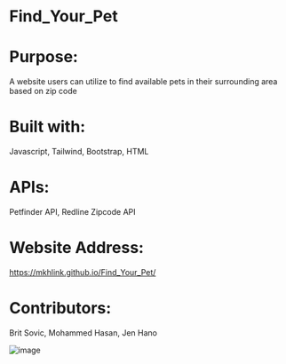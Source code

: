 # Find_Your_Pet
# Purpose:
A website users can utilize to find available pets in their surrounding area based on zip code

# Built with:
Javascript, Tailwind, Bootstrap, HTML

# APIs:
Petfinder API, Redline Zipcode API

# Website Address:
https://mkhlink.github.io/Find_Your_Pet/

# Contributors:
Brit Sovic, Mohammed Hasan, Jen Hano



![image](https://user-images.githubusercontent.com/106995822/190876964-2e44e6ae-18e9-48c8-bd3c-b12b15a53a08.png)
